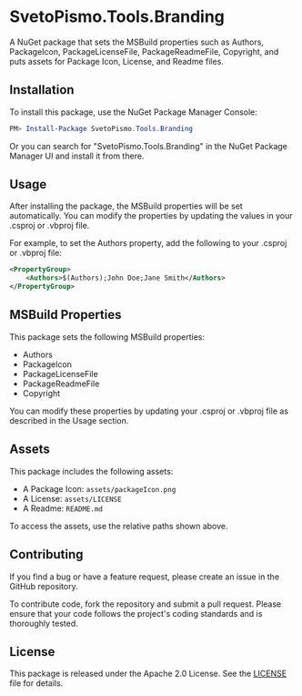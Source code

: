 # SvetoPismo.Tools.Branding

A NuGet package that sets the MSBuild properties such as Authors, PackageIcon, PackageLicenseFile, PackageReadmeFile, Copyright, and puts assets for Package Icon, License, and Readme files.

## Installation

To install this package, use the NuGet Package Manager Console:

```powershell
PM> Install-Package SvetoPismo.Tools.Branding
```

Or you can search for "SvetoPismo.Tools.Branding" in the NuGet Package Manager UI and install it from there.

## Usage

After installing the package, the MSBuild properties will be set automatically. You can modify the properties by updating the values in your .csproj or .vbproj file.

For example, to set the Authors property, add the following to your .csproj or .vbproj file:

```xml
<PropertyGroup>
    <Authors>$(Authors);John Doe;Jane Smith</Authors>
</PropertyGroup>
```

## MSBuild Properties

This package sets the following MSBuild properties:

- Authors
- PackageIcon
- PackageLicenseFile
- PackageReadmeFile
- Copyright

You can modify these properties by updating your .csproj or .vbproj file as described in the Usage section.

## Assets

This package includes the following assets:

- A Package Icon: `assets/packageIcon.png`
- A License: `assets/LICENSE`
- A Readme: `README.md`

To access the assets, use the relative paths shown above.

## Contributing

If you find a bug or have a feature request, please create an issue in the GitHub repository.

To contribute code, fork the repository and submit a pull request. Please ensure that your code follows the project's coding standards and is thoroughly tested.

## License
This package is released under the Apache 2.0 License. See the [LICENSE](assets/LICENSE) file for details.
